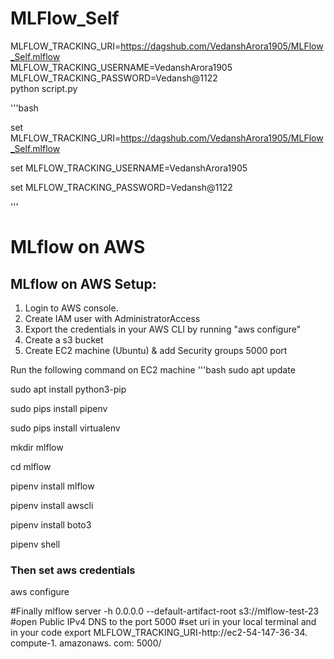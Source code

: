 # MLFlow_Self

MLFLOW_TRACKING_URI=https://dagshub.com/VedanshArora1905/MLFlow_Self.mlflow \
MLFLOW_TRACKING_USERNAME=VedanshArora1905 \
MLFLOW_TRACKING_PASSWORD=Vedansh@1122 \
python script.py


'''bash

set MLFLOW_TRACKING_URI=https://dagshub.com/VedanshArora1905/MLFlow_Self.mlflow

set MLFLOW_TRACKING_USERNAME=VedanshArora1905

set MLFLOW_TRACKING_PASSWORD=Vedansh@1122

'''


# MLflow on AWS


## MLflow on AWS Setup:

1. Login to AWS console.
2. Create IAM user with AdministratorAccess
3. Export the credentials in your AWS CLI by running "aws configure"
4. Create a s3 bucket
5. Create EC2 machine (Ubuntu) & add Security groups 5000 port

Run the following command on EC2 machine
'''bash 
sudo apt update

sudo apt install python3-pip

sudo pips install pipenv

sudo pips install virtualenv

mkdir mlflow

cd mlflow

pipenv install mlflow

pipenv install awscli

pipenv install boto3

pipenv shell


### Then set aws credentials 
aws configure


#Finally
mlflow server -h 0.0.0.0 --default-artifact-root s3://mlflow-test-23
#open Public IPv4 DNS to the port 5000
#set uri in your local terminal and in your code
export MLFLOW_TRACKING_URI-http://ec2-54-147-36-34. compute-1. amazonaws. com: 5000/
